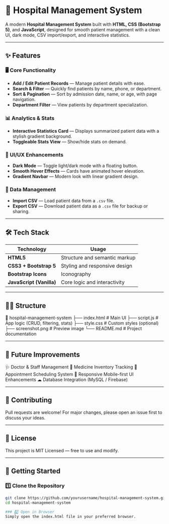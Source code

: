 # 🏥 Hospital Management System  

A modern **Hospital Management System** built with **HTML, CSS (Bootstrap 5)**, and **JavaScript**, designed for smooth patient management with a clean UI, dark mode, CSV import/export, and interactive statistics.  

---

## ✨ Features  

### 🖥 Core Functionality  
- **Add / Edit Patient Records** — Manage patient details with ease.  
- **Search & Filter** — Quickly find patients by name, phone, or department.  
- **Sort & Pagination** — Sort by admission date, name, or age, with page navigation.  
- **Department Filter** — View patients by department specialization.  

### 📊 Analytics & Stats  
- **Interactive Statistics Card** — Displays summarized patient data with a stylish gradient background.  
- **Toggleable Stats View** — Show/hide stats on demand.  

### 🌙 UI/UX Enhancements  
- **Dark Mode** — Toggle light/dark mode with a floating button.  
- **Smooth Hover Effects** — Cards have animated hover elevation.  
- **Gradient Navbar** — Modern look with linear gradient design.  

### 📂 Data Management  
- **Import CSV** — Load patient data from a `.csv` file.  
- **Export CSV** — Download patient data as a `.csv` file for backup or sharing.  

---

## 🛠 Tech Stack  

| Technology          | Usage                               |
|---------------------|-------------------------------------|
| **HTML5**           | Structure and semantic markup       |
| **CSS3 + Bootstrap 5** | Styling and responsive design      |
| **Bootstrap Icons** | Iconography                         |
| **JavaScript (Vanilla)** | Core logic and interactivity   |

---

## 🐱‍👤 Structure
📂 hospital-management-system
 ├── index.html         # Main UI
 ├── script.js          # App logic (CRUD, filtering, stats)
 ├── style.css          # Custom styles (optional)
 ├── screenshot.png     # Preview image
 └── README.md          # Project documentation

---

## 🔮 Future Improvements

🩺 Doctor & Staff Management
💊 Medicine Inventory Tracking
📅 Appointment Scheduling System
📱 Responsive Mobile-first UI Enhancements
☁ Database Integration (MySQL / Firebase)

---

## 🤝 Contributing
Pull requests are welcome! For major changes, please open an issue first to discuss your ideas.

---

## 📜 License
This project is MIT Licensed — free to use and modify.

---

## 🚀 Getting Started  

### 1️⃣ Clone the Repository  
```bash
git clone https://github.com/yourusername/hospital-management-system.git
cd hospital-management-system

### 2️⃣ Open in Browser
Simply open the index.html file in your preferred browser.

